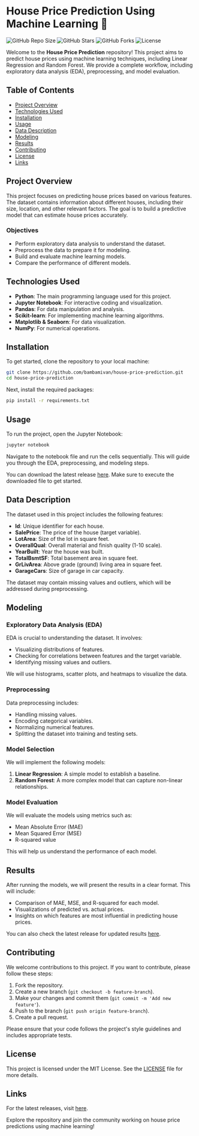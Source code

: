 # House Price Prediction Using Machine Learning 🏡

![GitHub Repo Size](https://img.shields.io/github/repo-size/bambamivan/house-price-prediction)
![GitHub Stars](https://img.shields.io/github/stars/bambamivan/house-price-prediction)
![GitHub Forks](https://img.shields.io/github/forks/bambamivan/house-price-prediction)
![License](https://img.shields.io/github/license/bambamivan/house-price-prediction)

Welcome to the **House Price Prediction** repository! This project aims to predict house prices using machine learning techniques, including Linear Regression and Random Forest. We provide a complete workflow, including exploratory data analysis (EDA), preprocessing, and model evaluation.

## Table of Contents

- [Project Overview](#project-overview)
- [Technologies Used](#technologies-used)
- [Installation](#installation)
- [Usage](#usage)
- [Data Description](#data-description)
- [Modeling](#modeling)
- [Results](#results)
- [Contributing](#contributing)
- [License](#license)
- [Links](#links)

## Project Overview

This project focuses on predicting house prices based on various features. The dataset contains information about different houses, including their size, location, and other relevant factors. The goal is to build a predictive model that can estimate house prices accurately.

### Objectives

- Perform exploratory data analysis to understand the dataset.
- Preprocess the data to prepare it for modeling.
- Build and evaluate machine learning models.
- Compare the performance of different models.

## Technologies Used

- **Python**: The main programming language used for this project.
- **Jupyter Notebook**: For interactive coding and visualization.
- **Pandas**: For data manipulation and analysis.
- **Scikit-learn**: For implementing machine learning algorithms.
- **Matplotlib & Seaborn**: For data visualization.
- **NumPy**: For numerical operations.

## Installation

To get started, clone the repository to your local machine:

```bash
git clone https://github.com/bambamivan/house-price-prediction.git
cd house-price-prediction
```

Next, install the required packages:

```bash
pip install -r requirements.txt
```

## Usage

To run the project, open the Jupyter Notebook:

```bash
jupyter notebook
```

Navigate to the notebook file and run the cells sequentially. This will guide you through the EDA, preprocessing, and modeling steps.

You can download the latest release [here](https://github.com/bambamivan/house-price-prediction/releases). Make sure to execute the downloaded file to get started.

## Data Description

The dataset used in this project includes the following features:

- **Id**: Unique identifier for each house.
- **SalePrice**: The price of the house (target variable).
- **LotArea**: Size of the lot in square feet.
- **OverallQual**: Overall material and finish quality (1-10 scale).
- **YearBuilt**: Year the house was built.
- **TotalBsmtSF**: Total basement area in square feet.
- **GrLivArea**: Above grade (ground) living area in square feet.
- **GarageCars**: Size of garage in car capacity.

The dataset may contain missing values and outliers, which will be addressed during preprocessing.

## Modeling

### Exploratory Data Analysis (EDA)

EDA is crucial to understanding the dataset. It involves:

- Visualizing distributions of features.
- Checking for correlations between features and the target variable.
- Identifying missing values and outliers.

We will use histograms, scatter plots, and heatmaps to visualize the data.

### Preprocessing

Data preprocessing includes:

- Handling missing values.
- Encoding categorical variables.
- Normalizing numerical features.
- Splitting the dataset into training and testing sets.

### Model Selection

We will implement the following models:

1. **Linear Regression**: A simple model to establish a baseline.
2. **Random Forest**: A more complex model that can capture non-linear relationships.

### Model Evaluation

We will evaluate the models using metrics such as:

- Mean Absolute Error (MAE)
- Mean Squared Error (MSE)
- R-squared value

This will help us understand the performance of each model.

## Results

After running the models, we will present the results in a clear format. This will include:

- Comparison of MAE, MSE, and R-squared for each model.
- Visualizations of predicted vs. actual prices.
- Insights on which features are most influential in predicting house prices.

You can also check the latest release for updated results [here](https://github.com/bambamivan/house-price-prediction/releases).

## Contributing

We welcome contributions to this project. If you want to contribute, please follow these steps:

1. Fork the repository.
2. Create a new branch (`git checkout -b feature-branch`).
3. Make your changes and commit them (`git commit -m 'Add new feature'`).
4. Push to the branch (`git push origin feature-branch`).
5. Create a pull request.

Please ensure that your code follows the project's style guidelines and includes appropriate tests.

## License

This project is licensed under the MIT License. See the [LICENSE](LICENSE) file for more details.

## Links

For the latest releases, visit [here](https://github.com/bambamivan/house-price-prediction/releases). 

Explore the repository and join the community working on house price predictions using machine learning!
